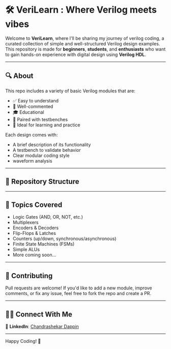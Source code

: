 # 🛠️ VeriLearn : Where Verilog meets vibes 

Welcome to **VeriLearn**, where I'll be sharing my  journey of verilog coding, a curated collection of simple and well-structured Verilog design examples. This repository is made for **beginners**, **students**, and **enthusiasts** who want to gain hands-on experience with digital design using **Verilog HDL**.

---

## 🔍 About

This repo includes a variety of basic Verilog modules that are:

- ✅ Easy to understand  
- 💬 Well-commented  
- 🎓 Educational  
- 🧪 Paired with testbenches  
- 🚀 Ideal for learning and practice  

Each design comes with:
- A brief description of its functionality
- A testbench to validate behavior
- Clear modular coding style
- waveform analysis

---

## 📂 Repository Structure
---

## 🧠 Topics Covered

- Logic Gates (AND, OR, NOT, etc.)
- Multiplexers
- Encoders & Decoders
- Flip-Flops & Latches
- Counters (up/down, synchronous/asynchronous)
- Finite State Machines (FSMs)
- Simple ALUs
- More coming soon...

---

## 🤝 Contributing

Pull requests are welcome! If you'd like to add a new module, improve comments, or fix any issue, feel free to fork the repo and create a PR.

---

## 🙋‍♂️ Connect With Me

📇 **LinkedIn**: [Chandrashekar Dappin](https://www.linkedin.com/in/chandrashekar-dappin)

---

Happy Coding! 🚀  
